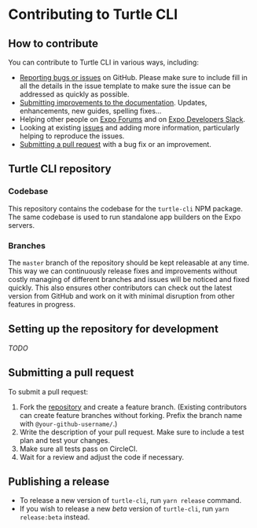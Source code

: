 # Contributing to Turtle CLI

## How to contribute
You can contribute to Turtle CLI in various ways, including:
- [Reporting bugs or issues](https://github.com/expo/turtle/issues/new) on GitHub. Please make sure to include fill in all the details in the issue template to make sure the issue can be addressed as quickly as possible.
- [Submitting improvements to the documentation](https://github.com/expo/expo/tree/master/docs). Updates, enhancements, new guides, spelling fixes...
- Helping other people on [Expo Forums](https://forums.expo.io/) and on [Expo Developers Slack](http://slack.expo.io).
- Looking at existing [issues](https://github.com/expo/turtle/issues) and adding more information, particularly helping to reproduce the issues.
- [Submitting a pull request](#submitting-a-pull-request) with a bug fix or an improvement.

## Turtle CLI repository

### Codebase
This repository contains the codebase for the `turtle-cli` NPM package. The same codebase is used to run standalone app builders on the Expo servers.

### Branches
The `master` branch of the repository should be kept releasable at any time. This way we can continuously release fixes and improvements without costly managing of different branches and issues will be noticed and fixed quickly. This also ensures other contributors can check out the latest version from GitHub and work on it with minimal disruption from other features in progress.

## Setting up the repository for development
*TODO*

## Submitting a pull request
To submit a pull request:
1. Fork the [repository](https://github.com/expo/turtle) and create a feature branch. (Existing contributors can create feature branches without forking. Prefix the branch name with `@your-github-username/`.)
2. Write the description of your pull request. Make sure to include a test plan and test your changes.
3. Make sure all tests pass on CircleCI.
4. Wait for a review and adjust the code if necessary.

## Publishing a release
- To release a new version of `turtle-cli`, run `yarn release` command.
- If you wish to release a new *beta* version of `turtle-cli`, run `yarn release:beta` instead.
